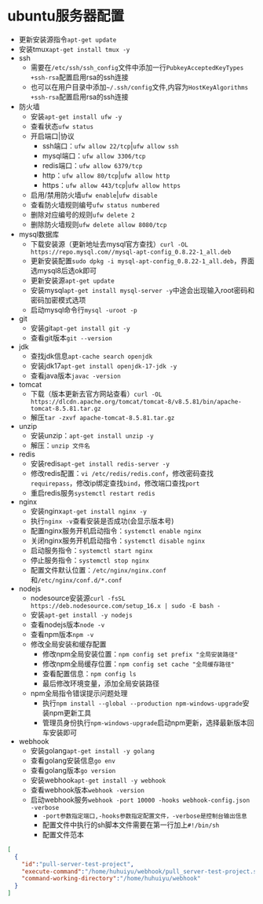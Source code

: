 # ubuntu服务器配置

- 更新安装源指令`apt-get update`
- 安装tmux`apt-get install tmux -y`
- ssh
  - 需要在`/etc/ssh/ssh_config`文件中添加一行`PubkeyAcceptedKeyTypes +ssh-rsa`配置启用rsa的ssh连接
  - 也可以在用户目录中添加`~/.ssh/config`文件,内容为`HostKeyAlgorithms +ssh-rsa`配置启用rsa的ssh连接
- 防火墙
  - 安装`apt-get install ufw -y`
  - 查看状态`ufw status`
  - 开启端口|协议
    - ssh端口：`ufw allow 22/tcp`|`ufw allow ssh`
    - mysql端口：`ufw allow 3306/tcp`
    - redis端口：`ufw allow 6379/tcp`
    - http：`ufw allow 80/tcp`|`ufw allow http`
    - https：`ufw allow 443/tcp`|`ufw allow https`
  - 启用/禁用防火墙`ufw enable`|`ufw disable`
  - 查看防火墙规则编号`ufw status numbered`
  - 删除对应编号的规则`ufw delete 2`
  - 删除防火墙规则`ufw delete allow 8080/tcp`
- mysql数据库
  - 下载安装源（更新地址去mysql官方查找）`curl -OL  https://repo.mysql.com//mysql-apt-config_0.8.22-1_all.deb`
  - 更新安装配置`sudo dpkg -i mysql-apt-config_0.8.22-1_all.deb`，界面选mysql8后选ok即可
  - 更新安装源`apt-get update`
  - 安装mysql`apt-get install mysql-server -y`中途会出现输入root密码和密码加密模式选项
  - 启动mysql命令行`mysql -uroot -p`
- git
  - 安装git`apt-get install git -y`
  - 查看git版本`git --version`
- jdk
  - 查找jdk信息`apt-cache search openjdk`
  - 安装jdk17`apt-get install openjdk-17-jdk -y`
  - 查看java版本`javac -version`
- tomcat
  - 下载（版本更新去官方网站查看）`curl -OL https://dlcdn.apache.org/tomcat/tomcat-8/v8.5.81/bin/apache-tomcat-8.5.81.tar.gz`
  - 解压`tar -zxvf apache-tomcat-8.5.81.tar.gz`
- unzip
  - 安装unzip：`apt-get install unzip -y`
  - 解压：`unzip 文件名`
- redis
  - 安装redis`apt-get install redis-server -y`
  - 修改redis配置：`vi /etc/redis/redis.conf`，修改密码查找`requirepass`，修改ip绑定查找`bind`，修改端口查找`port`
  - 重启redis服务`systemctl restart redis`
- nginx
  - 安装nginx`apt-get install nginx -y`
  - 执行`nginx -v`查看安装是否成功(会显示版本号)
  - 配置nginx服务开机启动指令：`systemctl enable nginx`
  - 关闭nginx服务开机启动指令：`systemctl disable nginx`
  - 启动服务指令：`systemctl start nginx`
  - 停止服务指令：`systemctl stop nginx`
  - 配置文件默认位置：`/etc/nginx/nginx.conf`和`/etc/nginx/conf.d/*.conf`
- nodejs
  - nodesource安装源`curl -fsSL https://deb.nodesource.com/setup_16.x | sudo -E bash -`
  - 安装`apt-get install -y nodejs`
  - 查看nodejs版本`node -v`
  - 查看npm版本`npm -v`
  - 修改全局安装和缓存配置
    - 修改npm全局安装位置：`npm config set prefix "全局安装路径"`
    - 修改npm全局缓存位置：`npm config set cache "全局缓存路径"`
    - 查看配置信息：`npm config ls`
    - 最后修改环境变量，添加全局安装路径
  - npm全局指令错误提示问题处理
    - 执行`npm install --global --production npm-windows-upgrade`安装npm更新工具
    - 管理员身份执行`npm-windows-upgrade`启动npm更新，选择最新版本回车安装即可
- webhook
  - 安装golang`apt-get install -y golang`
  - 查看golang安装信息`go env`
  - 查看golang版本`go version`
  - 安装webhook`apt-get install -y webhook`
  - 查看webhook版本`webhook -version`
  - 启动webhook服务`webhook -port 10000 -hooks webhook-config.json -verbose`
    - `-port参数指定端口,-hooks参数指定配置文件，-verbose是控制台输出信息`
    - 配置文件中执行的sh脚本文件需要在第一行加上`#!/bin/sh`
    - 配置文件范本

```json
[
  {
    "id":"pull-server-test-project",
    "execute-command":"/home/huhuiyu/webhook/pull_server-test-project.sh",
    "command-working-directory":"/home/huhuiyu/webhook"
  }
]
```
